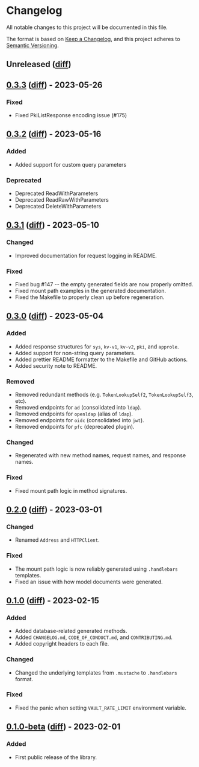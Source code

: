 # Changelog

All notable changes to this project will be documented in this file.

The format is based on [Keep a Changelog](https://keepachangelog.com/en/1.0.0/),
and this project adheres to
[Semantic Versioning](https://semver.org/spec/v2.0.0.html).

## Unreleased ([diff][unreleased-diff])

## [0.3.3][] ([diff][0.3.3-diff]) - 2023-05-26

### Fixed

- Fixed PkiListResponse encoding issue (#175)

## [0.3.2][] ([diff][0.3.2-diff]) - 2023-05-16

### Added

- Added support for custom query parameters

### Deprecated

- Deprecated ReadWithParameters
- Deprecated ReadRawWithParameters
- Deprecated DeleteWithParameters 

## [0.3.1][] ([diff][0.3.1-diff]) - 2023-05-10

### Changed

- Improved documentation for request logging in README.

### Fixed

- Fixed bug #147 -- the empty generated fields are now properly omitted.
- Fixed mount path examples in the generated documentation.
- Fixed the Makefile to properly clean up before regeneration.

## [0.3.0][] ([diff][0.3.0-diff]) - 2023-05-04

### Added

- Added response structures for `sys`, `kv-v1`, `kv-v2`, `pki`, and `approle`.
- Added support for non-string query parameters.
- Added prettier README formatter to the Makefile and GitHub actions.
- Added security note to README.

### Removed

- Removed redundant methods (e.g. `TokenLookupSelf2`, `TokenLookupSelf3`, etc).
- Removed endpoints for `ad` (consolidated into `ldap`).
- Removed endpoints for `openldap` (alias of `ldap`).
- Removed endpoints for `oidc` (consolidated into `jwt`).
- Removed endpoints for `pfc` (deprecated plugin).

### Changed

- Regenerated with new method names, request names, and response names.

### Fixed

- Fixed mount path logic in method signatures.

## [0.2.0][] ([diff][0.2.0-diff]) - 2023-03-01

### Changed

- Renamed `Address` and `HTTPClient`.

### Fixed

- The mount path logic is now reliably generated using `.handlebars` templates.
- Fixed an issue with how model documents were generated.

## [0.1.0][] ([diff][0.1.0-diff]) - 2023-02-15

### Added

- Added database-related generated methods.
- Added `CHANGELOG.md`, `CODE_OF_CONDUCT.md`, and `CONTRIBUTING.md`.
- Added copyright headers to each file.

### Changed

- Changed the underlying templates from `.mustache` to `.handlebars` format.

### Fixed

- Fixed the panic when setting `VAULT_RATE_LIMIT` environment variable.

## [0.1.0-beta][] ([diff][0.1.0-beta-diff]) - 2023-02-01

### Added

- First public release of the library.

<!-- diffs -->

[unreleased-diff]:
  https://github.com/vvertixx/vault-client-go/compare/v0.3.3...HEAD
[0.3.3-diff]:
  https://github.com/vvertixx/vault-client-go/compare/v0.3.2...v0.3.3
[0.3.2-diff]:
  https://github.com/vvertixx/vault-client-go/compare/v0.3.1...v0.3.2
[0.3.1-diff]:
  https://github.com/vvertixx/vault-client-go/compare/v0.3.0...v0.3.1
[0.3.0-diff]:
  https://github.com/vvertixx/vault-client-go/compare/v0.2.0...v0.3.0
[0.2.0-diff]:
  https://github.com/vvertixx/vault-client-go/compare/v0.1.0...v0.2.0
[0.1.0-diff]:
  https://github.com/vvertixx/vault-client-go/compare/v0.1.0-beta...v0.1.0
[0.1.0-beta-diff]:
  https://github.com/vvertixx/vault-client-go/commits/v0.1.0-beta

<!-- releases -->

[0.3.3]: https://github.com/vvertixx/vault-client-go/releases/tag/v0.3.3
[0.3.2]: https://github.com/vvertixx/vault-client-go/releases/tag/v0.3.2
[0.3.1]: https://github.com/vvertixx/vault-client-go/releases/tag/v0.3.1
[0.3.0]: https://github.com/vvertixx/vault-client-go/releases/tag/v0.3.0
[0.2.0]: https://github.com/vvertixx/vault-client-go/releases/tag/v0.2.0
[0.1.0]: https://github.com/vvertixx/vault-client-go/releases/tag/v0.1.0
[0.1.0-beta]:
  https://github.com/vvertixx/vault-client-go/releases/tag/v0.1.0-beta
